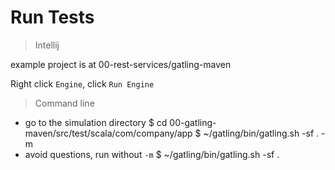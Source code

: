 # Run Tests

> Intellij

example project is at 00-rest-services/gatling-maven

Right click `Engine`, click `Run Engine`

> Command line

- go to the simulation directory
$ cd 00-gatling-maven/src/test/scala/com/company/app
$ ~/gatling/bin/gatling.sh -sf . -m
- avoid questions, run without `-m`
$ ~/gatling/bin/gatling.sh -sf .
